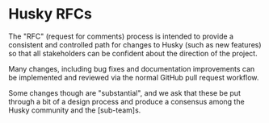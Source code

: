 # Husky RFCs

[HuskyRFCs]: #husky-rfcs

The "RFC" (request for comments) process is intended to provide a consistent
and controlled path for changes to Husky (such as new features) so that all 
stakeholders can be confident about the direction of the project.

Many changes, including bug fixes and documentation improvements can be
implemented and reviewed via the normal GitHub pull request workflow.

Some changes though are "substantial", and we ask that these be put through a
bit of a design process and produce a consensus among the Husky community and
the [sub-team]s.
